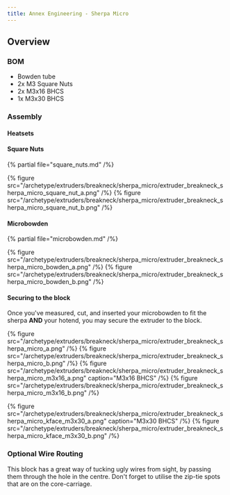 ```yaml
---
title: Annex Engineering - Sherpa Micro
---
```


## Overview

### BOM

- Bowden tube
- 2x M3 Square Nuts
- 2x M3x16 BHCS
- 1x M3x30 BHCS

### Assembly

#### Heatsets

#### Square Nuts
{% partial file="square_nuts.md" /%}

{% figure src="/archetype/extruders/breakneck/sherpa_micro/extruder_breakneck_sherpa_micro_square_nut_a.png" /%}
{% figure src="/archetype/extruders/breakneck/sherpa_micro/extruder_breakneck_sherpa_micro_square_nut_b.png" /%}

#### Microbowden
{% partial file="microbowden.md" /%}

{% figure src="/archetype/extruders/breakneck/sherpa_micro/extruder_breakneck_sherpa_micro_bowden_a.png" /%}
{% figure src="/archetype/extruders/breakneck/sherpa_micro/extruder_breakneck_sherpa_micro_bowden_b.png" /%}

#### Securing to the block
Once you've measured, cut, and inserted your microbowden to fit the sherpa **AND** your hotend,
you may secure the extruder to the block.

{% figure src="/archetype/extruders/breakneck/sherpa_micro/extruder_breakneck_sherpa_micro_a.png" /%}
{% figure src="/archetype/extruders/breakneck/sherpa_micro/extruder_breakneck_sherpa_micro_b.png" /%}
{% figure src="/archetype/extruders/breakneck/sherpa_micro/extruder_breakneck_sherpa_micro_m3x16_a.png" caption="M3x16 BHCS" /%}
{% figure src="/archetype/extruders/breakneck/sherpa_micro/extruder_breakneck_sherpa_micro_m3x16_b.png" /%}

{% figure src="/archetype/extruders/breakneck/sherpa_micro/extruder_breakneck_sherpa_micro_kface_m3x30_a.png" caption="M3x30 BHCS" /%}
{% figure src="/archetype/extruders/breakneck/sherpa_micro/extruder_breakneck_sherpa_micro_kface_m3x30_b.png" /%}

### Optional Wire Routing
This block has a great way of tucking ugly wires from sight, by passing them through the hole in the centre.
Don't forget to utilise the zip-tie spots that are on the core-carriage.
